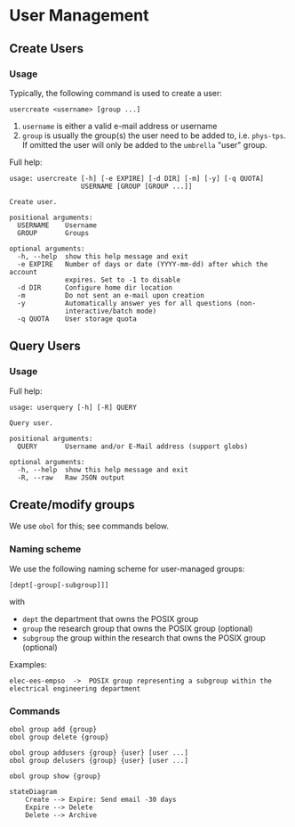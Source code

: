 # User Management

## Create Users

### Usage

Typically, the following command is used to create a user:
```shell
usercreate <username> [group ...]
```

1. `username` is either a valid e-mail address or username
2. `group` is usually the group(s) the user need to be added to, i.e. `phys-tps`. If omitted the user will only be added to the `umbrella` "user" group.


Full help:
```shell
usage: usercreate [-h] [-e EXPIRE] [-d DIR] [-m] [-y] [-q QUOTA]
                  USERNAME [GROUP [GROUP ...]]

Create user.

positional arguments:
  USERNAME    Username
  GROUP       Groups

optional arguments:
  -h, --help  show this help message and exit
  -e EXPIRE   Number of days or date (YYYY-mm-dd) after which the account
              expires. Set to -1 to disable
  -d DIR      Configure home dir location
  -m          Do not sent an e-mail upon creation
  -y          Automatically answer yes for all questions (non-
              interactive/batch mode)
  -q QUOTA    User storage quota
```

## Query Users

### Usage

Full help:
```shell
usage: userquery [-h] [-R] QUERY

Query user.

positional arguments:
  QUERY       Username and/or E-Mail address (support globs)

optional arguments:
  -h, --help  show this help message and exit
  -R, --raw   Raw JSON output
```

## Create/modify groups

We use `obol` for this; see commands below.

### Naming scheme

We use the following naming scheme for user-managed groups:

```
[dept[-group[-subgroup]]]
```

with

* `dept` the department that owns the POSIX group
* `group` the research group that owns the POSIX group (optional)
* `subgroup` the group within the research that owns the POSIX group (optional)

Examples:

```
elec-ees-empso  ->  POSIX group representing a subgroup within the electrical engineering department
```

### Commands

```
obol group add {group}
obol group delete {group}

obol group addusers {group} {user} [user ...]
obol group delusers {group} {user} [user ...]

obol group show {group}
```

```mermaid
stateDiagram
    Create --> Expire: Send email -30 days
    Expire --> Delete
    Delete --> Archive

``` 

